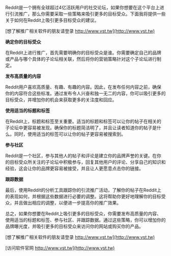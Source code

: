 Reddit是一个拥有全球超过4亿活跃用户的社交论坛，如果你想要在这个平台上进行引流推广，那么你需要采取一些策略来吸引更多的目标受众。下面我将提供一些关于如何在Reddit上吸引更多目标受众的建议。

[想了解推广相关软件的朋友请登录 http://www.vst.tw](http://www.vst.tw)

**确定你的目标受众**

在Reddit上进行推广，首先需要明确你的目标受众是谁。你需要确定自己的品牌或产品与哪个具体的子论坛相关联，然后将你的营销策略针对这个子论坛进行制定。

**发布高质量的内容**

Reddit用户喜欢高质量、有趣、有趣的内容。因此，在发布任何内容之前，确保你的内容符合这些标准。通过发布令人兴奋和独一无二的内容，你可以吸引更多的目标受众，并增加你的机会来获取更多的关注度和回应。

**使用适当的标题和标签**

在Reddit上，标题和标签至关重要。适当的标题和标签可以让你的帖子在相关的子论坛中更容易被发现。确保你的标题简洁明了，并且让读者知道你的帖子是什么。同时，使用适当的标签可以让你的帖子更容易被搜索到。

**参与社区**

Reddit是一个社区，参与其他人的帖子和评论是建立你的品牌声誉的关键。在你的目标受众所关注的子论坛中积极参与，回复其他用户的评论、分享自己的知识和经验，这会让你的品牌更容易被接受，并且让人更愿意点击你的链接。

**跟踪数据**

最后，使用Reddit的分析工具跟踪你的引流推广活动，了解你的帖子在Reddit上的表现如何，并根据这些数据进行必要的调整。这将帮助你更好地理解你的目标受众，并且做出相应的调整，以便进一步提高你的推广效果。

总之，如果你想要在Reddit上吸引更多的目标受众，你需要发布高质量的内容、使用适当的标题和标签、参与社区、并跟踪数据。通过这些策略，你可以增加你的品牌曝光度，并吸引更多的目标受众来访问你的网站或购买你的产品。

[想了解推广相关软件的朋友请登录 http://www.vst.tw](http://www.vst.tw)


[访问软件官网 http://www.vst.tw](http://www.vst.tw)
